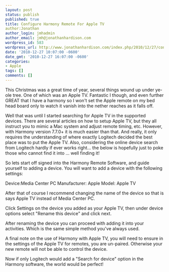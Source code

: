 ```yaml
---
layout: post
status: publish
published: true
title: Configure Harmony Remote For Apple TV
author:Jonathan
author_login: jmhadmin
author_email: jmh@jonathanhardison.com
wordpress_id: 583
wordpress_url: http://www.jonathanhardison.com/index.php/2010/12/27/configure-harmony-remote-for-apple-tv-2/
date: '2010-12-27 10:07:00 -0600'
date_gmt: '2010-12-27 16:07:00 -0600'
categories:
- Apple
tags: []
comments: []
---
```

This Christmas was a great time of year, several things wound up under ye-ole tree. One of which was an Apple TV. Fantastic I though, and even further GREAT that I have a harmony so I won't set the Apple remote on my bed head board only to watch it vanish into the nether reaches as it falls off.

Well that was until I started searching for Apple TV in the supported devices. There are several articles on how to setup Apple TV, but they all instruct you to mimic a Mac system and adjust remote timing, etc. However, with Harmony version 7.7.0+ it is much easier than that. And really, it only requires the understanding of where exactly Logitech decided the best place was to put the Apple TV. Also, considering the online device search from Logitech hardly if ever works right... the below is hopefully just to poke those who cannot find it into ... well finding it!

So lets start off signed into the Harmony Remote Software, and guide yourself to adding a device.
You will want to add a device with the following settings:

Device:Media Center PC
Manufacturer: Apple
Model: Apple TV


After that of course I recommend changing the name of the device so that is says Apple TV instead of Media Center PC.

Click Settings on the device you added as your Apple TV, then under device options select "Rename this device" and click next.


After renaming the device you can proceed with adding it into your activities. Which is the same simple method you've always used.

A final note on the use of Harmony with Apple TV, you will need to ensure in the settings of the Apple TV for remotes, you are un-paired. Otherwise your new remote will not be able to control the device.

Now if only Logitech would add a "Search for device" option in the Harmony software, the world would be perfect!
